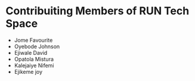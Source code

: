 # Contribuiting Members of RUN Tech Space

- Jome Favourite
- Oyebode Johnson
- Ejiwale David
- Opatola Mistura
- Kalejaiye Nifemi
- Ejikeme joy
